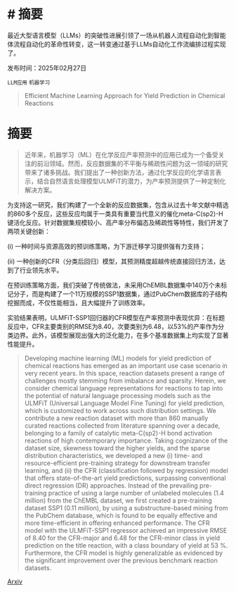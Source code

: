 # # 摘要
最近大型语言模型（LLMs）的突破性进展引领了一场从机器人流程自动化到智能体流程自动化的革命性转变，这一转变通过基于LLMs自动化工作流编排过程实现了。

发布时间：2025年02月27日

`LLM应用` `机器学习`

> Efficient Machine Learning Approach for Yield Prediction in Chemical Reactions

# 摘要

> 近年来，机器学习（ML）在化学反应产率预测中的应用已成为一个备受关注的前沿领域。然而，反应数据集的不平衡与稀疏性问题为这一领域的研究带来了诸多挑战。我们提出了一种创新方法，通过化学反应的化学语言表示，结合自然语言处理模型ULMFiT的潜力，为产率预测提供了一种定制化解决方案。

为支持这一研究，我们构建了一个全新的反应数据集，包含从过去十年文献中精选的860多个反应，这些反应均属于一类具有重要当代意义的催化meta-C(sp2)-H键活化反应。针对数据集规模较小、高产率分布偏态及稀疏性等特性，我们开发了两项关键创新：

(i) 一种时间与资源高效的预训练策略，为下游迁移学习提供强有力支持；

(ii) 一种创新的CFR（分类后回归）模型，其预测精度超越传统直接回归方法，达到了行业领先水平。

在预训练策略方面，我们突破了传统做法，未采用ChEMBL数据集中140万个未标记分子，而是构建了一个11万规模的SSP1数据集，通过PubChem数据库的子结构挖掘而成，不仅性能相当，且大幅提升了训练效率。

实验结果表明，ULMFiT-SSP1回归器的CFR模型在产率预测中表现优异：在标题反应中，CFR主要类别的RMSE为8.40，次要类别为6.48，以53%的产率作为分类边界。此外，该模型展现出强大的泛化能力，在多个基准数据集上均实现了显著性能提升。


> Developing machine learning (ML) models for yield prediction of chemical reactions has emerged as an important use case scenario in very recent years. In this space, reaction datasets present a range of challenges mostly stemming from imbalance and sparsity. Herein, we consider chemical language representations for reactions to tap into the potential of natural language processing models such as the ULMFiT (Universal Language Model Fine Tuning) for yield prediction, which is customized to work across such distribution settings. We contribute a new reaction dataset with more than 860 manually curated reactions collected from literature spanning over a decade, belonging to a family of catalytic meta-C(sp2)-H bond activation reactions of high contemporary importance. Taking cognizance of the dataset size, skewness toward the higher yields, and the sparse distribution characteristics, we developed a new (i) time- and resource-efficient pre-training strategy for downstream transfer learning, and (ii) the CFR (classification followed by regression) model that offers state-of-the-art yield predictions, surpassing conventional direct regression (DR) approaches. Instead of the prevailing pre-training practice of using a large number of unlabeled molecules (1.4 million) from the ChEMBL dataset, we first created a pre-training dataset SSP1 (0.11 million), by using a substructure-based mining from the PubChem database, which is found to be equally effective and more time-efficient in offering enhanced performance. The CFR model with the ULMFiT-SSP1 regressor achieved an impressive RMSE of 8.40 for the CFR-major and 6.48 for the CFR-minor class in yield prediction on the title reaction, with a class boundary of yield at 53 %. Furthermore, the CFR model is highly generalizable as evidenced by the significant improvement over the previous benchmark reaction datasets.

[Arxiv](https://arxiv.org/abs/2502.19976)